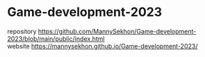 # Game-development-2023
repository https://github.com/MannySekhon/Game-development-2023/blob/main/public/index.html
<br>
website https://mannysekhon.github.io/Game-development-2023/
